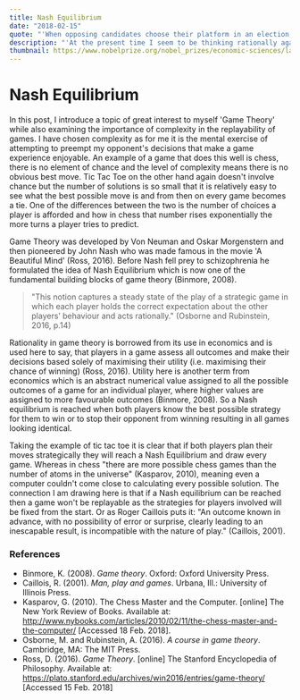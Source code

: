 ```yaml
---
title: Nash Equilibrium
date: "2018-02-15"
quote: "'When opposing candidates choose their platform in an election, they are playing a political game. The owner of a grocery store deciding today’s price for corn flakes is playing an economic game. In brief, a game is being played whenever human beings interact.' Ken Binmore"
description: "'At the present time I seem to be thinking rationally again in the style that is characteristic of scientists. However this is not entirely a matter of joy as if someone returned from physical disability to good physical health. One aspect of this is that rationality of thought imposes a limit on a person's concept of his relation to the cosmos.' John Nash"
thumbnail: https://www.nobelprize.org/nobel_prizes/economic-sciences/laureates/1994/nash_postcard.jpg
---
```


# Nash Equilibrium

In this post, I introduce a topic of great interest to myself 'Game Theory' while also examining the importance of complexity in the replayability of games. I have chosen complexity as for me it is the mental exercise of attempting to preempt my opponent's decisions that make a game experience enjoyable. An example of a game that does this well is chess, there is no element of chance and the level of complexity means there is no obvious best move. Tic Tac Toe on the other hand again doesn't involve chance but the number of solutions is so small that it is relatively easy to see what the best possible move is and from then on every game becomes a tie. One of the differences between the two is the number of choices a player is afforded and how in chess that number rises exponentially the more turns a player tries to predict.

Game Theory was developed by Von Neuman and Oskar Morgenstern and then pioneered by John Nash who was made famous in the movie 'A Beautiful Mind' (Ross, 2016). Before Nash fell prey to schizophrenia he formulated the idea of Nash Equilibrium which is now one of the fundamental building blocks of game theory (Binmore, 2008).

> "This notion captures a steady state of the play of a strategic game in which each player holds the correct expectation about the other players’ behaviour and acts rationally." (Osborne and Rubinstein, 2016, p.14)

Rationality in game theory is borrowed from its use in economics and is used here to say, that players in a game assess all outcomes and make their decisions based solely of maximising their utility (i.e. maximising their chance of winning) (Ross, 2016). Utility here is another term from economics which is an abstract numerical value assigned to all the possible outcomes of a game for an individual player, where higher values are assigned to more favourable outcomes (Binmore, 2008). So a Nash equilibrium is reached when both players know the best possible strategy for them to win or to stop their opponent from winning resulting in all games looking identical.

Taking the example of tic tac toe it is clear that if both players plan their moves strategically they will reach a Nash Equilibrium and draw every game. Whereas in chess "there are more possible chess games than the number of atoms in the universe" (Kasparov, 2010), meaning even a computer couldn't come close to calculating every possible solution. The connection I am drawing here is that if a Nash equilibrium can be reached then a game won't be replayable as the strategies for players involved will be fixed from the start. Or as Roger Caillois puts it: "An outcome known in advance, with no possibility of error or surprise, clearly leading to an inescapable result, is incompatible with the nature of play." (Caillois, 2001).

### References

* Binmore, K. (2008). _Game theory_. Oxford: Oxford University Press.
* Caillois, R. (2001). _Man, play and games_. Urbana, Ill.: University of Illinois Press.
* Kasparov, G. (2010). The Chess Master and the Computer. [online] The New York Review of Books. Available at: http://www.nybooks.com/articles/2010/02/11/the-chess-master-and-the-computer/ [Accessed 18 Feb. 2018].
* Osborne, M. and Rubinstein, A. (2016). _A course in game theory_. Cambridge, MA: The MIT Press.
* Ross, D. (2016). _Game Theory_. [online] The Stanford Encyclopedia of Philosophy. Available at: https://plato.stanford.edu/archives/win2016/entries/game-theory/ [Accessed 15 Feb. 2018]
